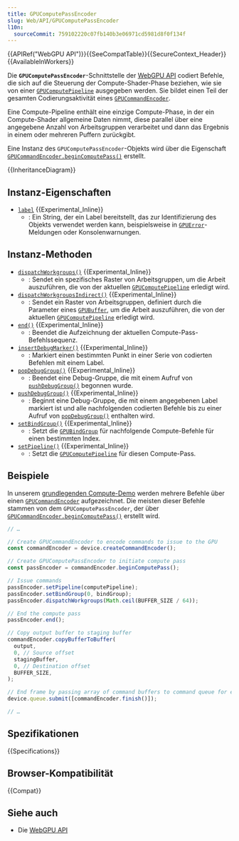 ```yaml
---
title: GPUComputePassEncoder
slug: Web/API/GPUComputePassEncoder
l10n:
  sourceCommit: 759102220c07fb140b3e06971cd5981d8f0f134f
---
```


{{APIRef("WebGPU API")}}{{SeeCompatTable}}{{SecureContext_Header}}{{AvailableInWorkers}}

Die **`GPUComputePassEncoder`**-Schnittstelle der [WebGPU API](/de/docs/Web/API/WebGPU_API) codiert Befehle, die sich auf die Steuerung der Compute-Shader-Phase beziehen, wie sie von einer [`GPUComputePipeline`](/de/docs/Web/API/GPUComputePipeline) ausgegeben werden. Sie bildet einen Teil der gesamten Codierungsaktivität eines [`GPUCommandEncoder`](/de/docs/Web/API/GPUCommandEncoder).

Eine Compute-Pipeline enthält eine einzige Compute-Phase, in der ein Compute-Shader allgemeine Daten nimmt, diese parallel über eine angegebene Anzahl von Arbeitsgruppen verarbeitet und dann das Ergebnis in einem oder mehreren Puffern zurückgibt.

Eine Instanz des `GPUComputePassEncoder`-Objekts wird über die Eigenschaft [`GPUCommandEncoder.beginComputePass()`](/de/docs/Web/API/GPUCommandEncoder/beginComputePass) erstellt.

{{InheritanceDiagram}}

## Instanz-Eigenschaften

- [`label`](/de/docs/Web/API/GPUComputePassEncoder/label) {{Experimental_Inline}}
  - : Ein String, der ein Label bereitstellt, das zur Identifizierung des Objekts verwendet werden kann, beispielsweise in [`GPUError`](/de/docs/Web/API/GPUError)-Meldungen oder Konsolenwarnungen.

## Instanz-Methoden

- [`dispatchWorkgroups()`](/de/docs/Web/API/GPUComputePassEncoder/dispatchWorkgroups) {{Experimental_Inline}}
  - : Sendet ein spezifisches Raster von Arbeitsgruppen, um die Arbeit auszuführen, die von der aktuellen [`GPUComputePipeline`](/de/docs/Web/API/GPUComputePipeline) erledigt wird.
- [`dispatchWorkgroupsIndirect()`](/de/docs/Web/API/GPUComputePassEncoder/dispatchWorkgroupsIndirect) {{Experimental_Inline}}
  - : Sendet ein Raster von Arbeitsgruppen, definiert durch die Parameter eines [`GPUBuffer`](/de/docs/Web/API/GPUBuffer), um die Arbeit auszuführen, die von der aktuellen [`GPUComputePipeline`](/de/docs/Web/API/GPUComputePipeline) erledigt wird.
- [`end()`](/de/docs/Web/API/GPUComputePassEncoder/end) {{Experimental_Inline}}
  - : Beendet die Aufzeichnung der aktuellen Compute-Pass-Befehlssequenz.
- [`insertDebugMarker()`](/de/docs/Web/API/GPUComputePassEncoder/insertDebugMarker) {{Experimental_Inline}}
  - : Markiert einen bestimmten Punkt in einer Serie von codierten Befehlen mit einem Label.
- [`popDebugGroup()`](/de/docs/Web/API/GPUComputePassEncoder/popDebugGroup) {{Experimental_Inline}}
  - : Beendet eine Debug-Gruppe, die mit einem Aufruf von [`pushDebugGroup()`](/de/docs/Web/API/GPUComputePassEncoder/pushDebugGroup) begonnen wurde.
- [`pushDebugGroup()`](/de/docs/Web/API/GPUComputePassEncoder/pushDebugGroup) {{Experimental_Inline}}
  - : Beginnt eine Debug-Gruppe, die mit einem angegebenen Label markiert ist und alle nachfolgenden codierten Befehle bis zu einer Aufruf von [`popDebugGroup()`](/de/docs/Web/API/GPUComputePassEncoder/popDebugGroup) enthalten wird.
- [`setBindGroup()`](/de/docs/Web/API/GPUComputePassEncoder/setBindGroup) {{Experimental_Inline}}
  - : Setzt die [`GPUBindGroup`](/de/docs/Web/API/GPUBindGroup) für nachfolgende Compute-Befehle für einen bestimmten Index.
- [`setPipeline()`](/de/docs/Web/API/GPUComputePassEncoder/setPipeline) {{Experimental_Inline}}
  - : Setzt die [`GPUComputePipeline`](/de/docs/Web/API/GPUComputePipeline) für diesen Compute-Pass.

## Beispiele

In unserem [grundlegenden Compute-Demo](https://mdn.github.io/dom-examples/webgpu-compute-demo/) werden mehrere Befehle über einen [`GPUCommandEncoder`](/de/docs/Web/API/GPUCommandEncoder) aufgezeichnet. Die meisten dieser Befehle stammen von dem `GPUComputePassEncoder`, der über [`GPUCommandEncoder.beginComputePass()`](/de/docs/Web/API/GPUCommandEncoder/beginComputePass) erstellt wird.

```js
// …

// Create GPUCommandEncoder to encode commands to issue to the GPU
const commandEncoder = device.createCommandEncoder();

// Create GPUComputePassEncoder to initiate compute pass
const passEncoder = commandEncoder.beginComputePass();

// Issue commands
passEncoder.setPipeline(computePipeline);
passEncoder.setBindGroup(0, bindGroup);
passEncoder.dispatchWorkgroups(Math.ceil(BUFFER_SIZE / 64));

// End the compute pass
passEncoder.end();

// Copy output buffer to staging buffer
commandEncoder.copyBufferToBuffer(
  output,
  0, // Source offset
  stagingBuffer,
  0, // Destination offset
  BUFFER_SIZE,
);

// End frame by passing array of command buffers to command queue for execution
device.queue.submit([commandEncoder.finish()]);

// …
```

## Spezifikationen

{{Specifications}}

## Browser-Kompatibilität

{{Compat}}

## Siehe auch

- Die [WebGPU API](/de/docs/Web/API/WebGPU_API)
